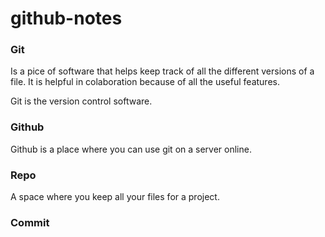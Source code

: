 # github-notes
### Git
Is a pice of software that helps keep track of all the different versions of a file. It is helpful in colaboration because of all the useful features. 

Git is the version control software.

### Github
Github is a place where you can use git on a server online.

### Repo
A space where you keep all your files for a project.

### Commit
